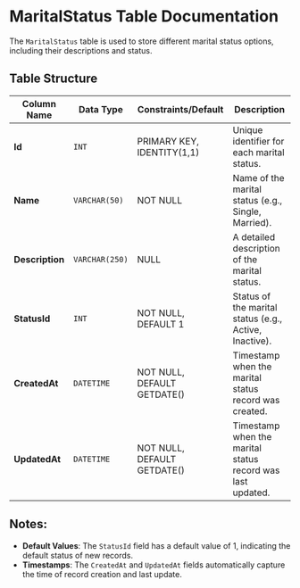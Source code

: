 # MaritalStatus Table Documentation

The `MaritalStatus` table is used to store different marital status options, including their descriptions and status.

## Table Structure

| Column Name     | Data Type      | Constraints/Default         | Description                                                |
| --------------- | -------------- | --------------------------- | ---------------------------------------------------------- |
| **Id**          | `INT`          | PRIMARY KEY, IDENTITY(1,1)  | Unique identifier for each marital status.                 |
| **Name**        | `VARCHAR(50)`  | NOT NULL                    | Name of the marital status (e.g., Single, Married).        |
| **Description** | `VARCHAR(250)` | NULL                        | A detailed description of the marital status.              |
| **StatusId**    | `INT`          | NOT NULL, DEFAULT 1         | Status of the marital status (e.g., Active, Inactive).     |
| **CreatedAt**   | `DATETIME`     | NOT NULL, DEFAULT GETDATE() | Timestamp when the marital status record was created.      |
| **UpdatedAt**   | `DATETIME`     | NOT NULL, DEFAULT GETDATE() | Timestamp when the marital status record was last updated. |

## Notes:

- **Default Values**: The `StatusId` field has a default value of 1, indicating the default status of new records.
- **Timestamps**: The `CreatedAt` and `UpdatedAt` fields automatically capture the time of record creation and last update.
